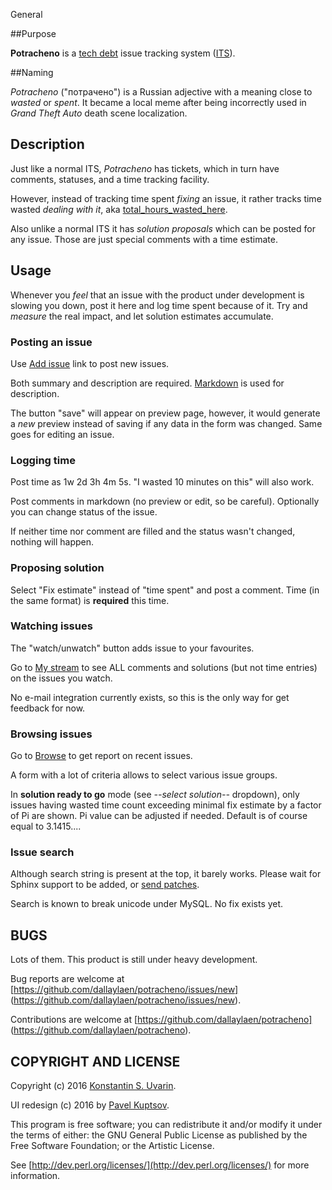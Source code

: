 General

##Purpose

**Potracheno** is a [tech debt](https://en.wikipedia.org/wiki/Technical_debt)
issue tracking system ([ITS](https://en.wikipedia.org/wiki/Issue_tracking_system)).

##Naming

*Potracheno* ("потрачено") is a Russian adjective with a meaning
close to *wasted* or *spent*.
It became a local meme after being incorrectly used
in *Grand Theft Auto* death scene localization.

## Description

Just like a normal ITS, *Potracheno* has tickets, which in turn have
comments, statuses, and a time tracking facility.

However, instead of tracking time spent *fixing* an issue, it rather
tracks time wasted *dealing with it*, aka
[total\_hours\_wasted\_here](http://stackoverflow.com/a/482129/280449).

Also unlike a normal ITS it has *solution proposals* which can be posted
for any issue. Those are just special comments with a time estimate.

## Usage

Whenever you *feel* that an issue with the product under development is slowing
you down, post it here and log time spent because of it. Try and *measure*
the real impact, and let solution estimates accumulate.

### Posting an issue

Use [Add issue](/post) link to post new issues.

Both summary and description are required. [Markdown](/help/markdown)
is used for description.

The button "save" will appear on preview page, however, it would generate
a *new* preview instead of saving if any data in the form was changed.
Same goes for editing an issue.

### Logging time

Post time as 1w 2d 3h 4m 5s. "I wasted 10 minutes on this" will also work.

Post comments in markdown (no preview or edit, so be careful).
Optionally you can change status of the issue.

If neither time nor comment are filled and the status wasn't changed,
nothing will happen.

### Proposing solution

Select "Fix estimate" instead of "time spent" and post a comment.
Time (in the same format) is **required** this time.

### Watching issues

The "watch/unwatch" button adds issue to your favourites.

Go to [My stream](/watch) to see ALL comments and solutions (but not time
entries) on the issues you watch.

No e-mail integration currently exists, so this is the only way for get feedback for now.

### Browsing issues

Go to [Browse](/browse) to get report on recent issues.

A form with a lot of criteria allows to select various issue groups.

In **solution ready to go** mode (see *--select solution--* dropdown),
only issues having wasted time count exceeding minimal fix estimate
by a factor of Pi are shown.
Pi value can be adjusted if needed. Default is of course equal to 3.1415....

### Issue search

Although search string is present at the top, it barely works.
Please wait for Sphinx support to be added, or
[send patches](https://github.com/dallaylaen/potracheno).

Search is known to break unicode under MySQL. No fix exists yet.

## BUGS

Lots of them. This product is still under heavy development.

Bug reports are welcome at [https://github.com/dallaylaen/potracheno/issues/new]
(https://github.com/dallaylaen/potracheno/issues/new).

Contributions are welcome at [https://github.com/dallaylaen/potracheno]
(https://github.com/dallaylaen/potracheno).

## COPYRIGHT AND LICENSE

Copyright (c) 2016 [Konstantin S. Uvarin](https://github.com/dallaylaen).

UI redesign (c) 2016 by [Pavel Kuptsov](https://github.com/poizon).

This program is free software; you can redistribute it and/or modify it
under the terms of either: the GNU General Public License as published
by the Free Software Foundation; or the Artistic License.

See [http://dev.perl.org/licenses/](http://dev.perl.org/licenses/)
for more information.


